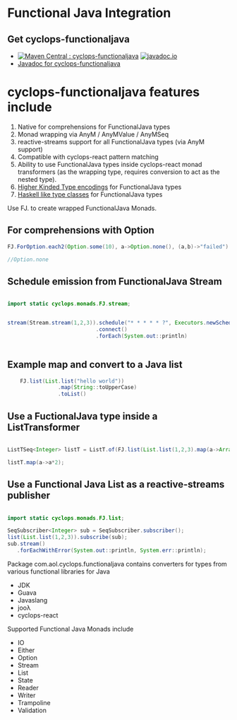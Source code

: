 # Functional Java Integration



## Get cyclops-functionaljava


* [![Maven Central : cyclops-functionaljava](https://maven-badges.herokuapp.com/maven-central/com.aol.cyclops/cyclops-functionaljava/badge.svg)](https://maven-badges.herokuapp.com/maven-central/com.aol.cyclops/cyclops-functionaljava)  [![javadoc.io](https://javadocio-badges.herokuapp.com/com.aol.cyclops/cyclops-functionaljava/badge.svg)](https://javadocio-badges.herokuapp.com/com.aol.cyclops/cyclops-functionaljava)
* [Javadoc for cyclops-functionaljava](http://www.javadoc.io/doc/com.aol.cyclops/cyclops-functionaljava)

# cyclops-functionaljava features include

1. Native for comprehensions for FunctionalJava types
2. Monad wrapping via AnyM / AnyMValue / AnyMSeq
3. reactive-streams support for all FunctionalJava types (via AnyM support)
4. Compatible with cyclops-react pattern matching
5. Ability to use FunctionalJava types inside cyclops-react monad transformers (as the wrapping type, requires conversion to act as the nested type).
8. [Higher Kinded Type encodings](https://github.com/aol/cyclops/tree/master/cyclops-functionaljava/src/main/java/com/aol/cyclops/functionaljava/hkt) for FunctionalJava types
9. [Haskell like type classes](https://github.com/aol/cyclops/tree/master/cyclops-functionaljava/src/main/java/com/aol/cyclops/functionaljava/hkt/typeclassess/instances) for FunctionalJava types


Use FJ.<type> to create wrapped FunctionalJava Monads.


## For comprehensions with Option

 ```java
FJ.ForOption.each2(Option.some(10), a->Option.none(), (a,b)->"failed")

//Option.none
 ```



## Schedule emission from  FunctionalJava Stream

```java

import static cyclops.monads.FJ.stream;


stream(Stream.stream(1,2,3)).schedule("* * * * * ?", Executors.newScheduledThreadPool(1))
							.connect()
							.forEach(System.out::println)
									
```

## Example map and convert to a Java list

```java
	FJ.list(List.list("hello world"))
				.map(String::toUpperCase)
			    .toList()
 ```
 
## Use a FuctionalJava type inside a ListTransformer
 
 ```java
 
 ListTSeq<Integer> listT = ListT.of(FJ.list(List.list(1,2,3).map(a->Arrays.asList(a))));
 
 listT.map(a->a*2);
```	
	

 
## Use a Functional Java List as a reactive-streams publisher
 
 ```java

import static cyclops.monads.FJ.list;

SeqSubscriber<Integer> sub = SeqSubscriber.subscriber();
list(List.list(1,2,3)).subscribe(sub);
sub.stream()
    .forEachWithError(System.out::println, System.err::println);
```
			
Package com.aol.cyclops.functionaljava contains converters for types from various functional libraries for Java

* JDK
* Guava
* Javaslang
* jooλ
* cyclops-react

Supported Functional Java Monads include

* IO
* Either
* Option
* Stream
* List
* State
* Reader
* Writer
* Trampoline
* Validation
